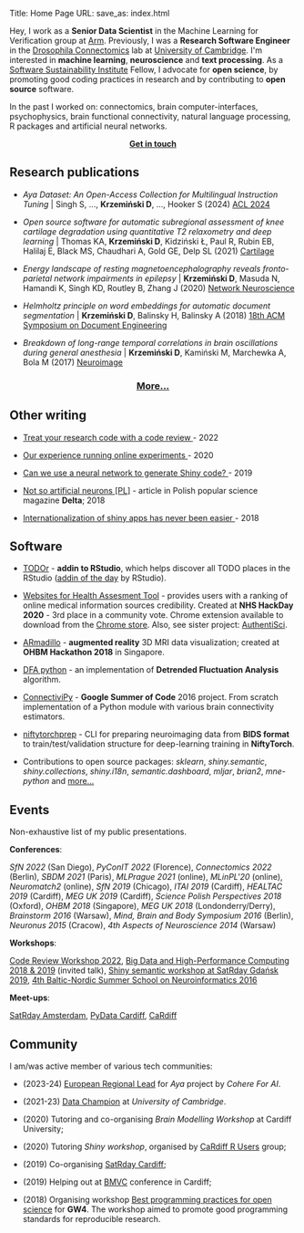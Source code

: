 Title: Home Page
URL:
save_as: index.html

Hey, I work as a **Senior Data Scientist** in the Machine Learning for Verification group at <a href="https://arm.com/" target="_blank">Arm</a>.
Previously, I was a **Research Software Engineer** in the <a href="https://flyconnecto.me/" target="_blank">Drosophila Connectomics</a> lab at <a href="https://www.cam.ac.uk/" target="_blank">University of Cambridge</a>.
I'm interested in **machine learning**, **neuroscience** and **text processing**.
As a <a href="https://www.software.ac.uk/" target="_blank">Software Sustainability Institute</a> Fellow, I advocate for **open science**, by promoting good coding practices in research and by contributing to **open source** software.

In the past I worked on: connectomics, brain computer-interfaces, psychophysics, brain functional connectivity, natural language processing, R packages and artificial neural networks.

<center>
<b><a href="contact.html" > Get in touch </a></b>
</center>

## <i class="fas fa-atom"></i> Research publications

- *Aya Dataset: An Open-Access Collection for Multilingual Instruction Tuning* | Singh S, ..., **Krzemiński D**, ..., Hooker S (2024) <a href="https://arxiv.org/abs/2402.06619" target="_blank">ACL 2024</a>

- *Open source software for automatic subregional assessment of knee cartilage degradation using quantitative T2 relaxometry and deep learning* | Thomas KA, **Krzemiński D**, Kidziński Ł, Paul R, Rubin EB, Halilaj E, Black MS, Chaudhari A, Gold GE, Delp SL (2021) <a href="https://journals.sagepub.com/doi/10.1177/19476035211042406" target="_blank">Cartilage</a>

- *Energy landscape of resting magnetoencephalography reveals fronto-parietal network impairments in epilepsy* | 
**Krzemiński D**, Masuda N, Hamandi K, Singh KD, Routley B, Zhang J (2020) 
<a href="https://www.mitpressjournals.org/doi/abs/10.1162/netn_a_00125" target="_blank">Network Neuroscience</a>

- *Helmholtz principle on word embeddings for automatic document segmentation* | 
**Krzemiński D**, Balinsky H, Balinsky A (2018) 
<a href="https://dl.acm.org/doi/abs/10.1145/3209280.3229103" target="_blank">18th ACM Symposium on Document Engineering</a>

- *Breakdown of long-range temporal correlations in brain oscillations during general anesthesia* | **Krzemiński D**, Kamiński M, Marchewka A, Bola M (2017) 
<a href="https://www.sciencedirect.com/science/article/pii/S1053811917306158" target="_blank">Neuroimage</a>

<center>
<h3><a href="publications.html" > More... </a></h3>
</center>

## <i class="fas fa-pen-nib"></i> Other writing

- <a href="https://www.software.ac.uk/blog/2022-03-18-treat-your-research-code-code-review" target="_blank"> Treat your research code with a code review </a> - 2022

- <a href="https://ccbrain.org/science/Onlinetesting/" target="_blank"> Our experience running online experiments </a> - 2020

- <a href="https://appsilon.com/generate-shiny-code-with-rnn/" target="_blank"> Can we use a neural network to generate Shiny code? </a> - 2019

- <a href="http://www.deltami.edu.pl/temat/informatyka/sztuczna_inteligencja/2018/10/22/Nie_takie_sztuczne_neurony/" target="_blank"> Not so artificial neurons [PL]</a> - article in Polish popular science magazine **Delta**; 2018

- <a href="https://appsilon.com/internationalization-of-shiny-apps-i18n/" target="_blank"> Internationalization of shiny apps has never been easier </a> - 2018

## <i class="fas fa-laptop"></i> Software

- [TODOr](https://github.com/dokato/todor) - **addin to RStudio**, which helps discover all TODO places in the RStudio ([addin of the day](https://twitter.com/rstudiotips/status/1128700643579842560) by RStudio).

- [Websites for Health Assesment Tool](https://github.com/dokato/healthcareonlinesources) - provides users with a ranking of online medical information sources credibility. Created at **NHS HackDay 2020** - 3rd place in a community vote. Chrome extension available to download from the <a href="https://chrome.google.com/webstore/detail/what-websites-for-health/maoedkipekbhpphphjmnmoccdgkkahfn" target="_blank"> Chrome store</a>. Also, see sister project: <a href="https://www.authentisci.com/" target="_blank"> AuthentiSci</a>.

- [ARmadillo](https://github.com/TimVanMourik/Armadillo) - **augmented reality** 3D MRI data visualization; created at **OHBM Hackathon 2018** in Singapore.

- [DFA python](https://github.com/dokato/dfa) - an implementation of **Detrended Fluctuation Analysis**  algorithm.

- [ConnectiviPy](https://github.com/dokato/connectivipy) - **Google Summer of Code** 2016 project. From scratch implementation of a Python module with various brain connectivity estimators.

- [niftytorchprep](https://github.com/NiftyTorch/ohbm-hackthon2020) - CLI for preparing neuroimaging data from **BIDS format** to train/test/validation structure for deep-learning training in **NiftyTorch**.

- Contributions to open source packages: *sklearn*, *shiny.semantic*, *shiny.collections*, *shiny.i18n*, *semantic.dashboard*, *mljar*, *brian2*, *mne-python* and <a href="https://github.com/dokato" target="_blank">more...</a>

## <i class="fas fa-globe-europe"></i> Events

Non-exhaustive list of my public presentations.

**Conferences**:

*SfN 2022* (San Diego), *PyConIT 2022* (Florence), *Connectomics 2022* (Berlin), *SBDM 2021* (Paris), *MLPrague 2021* (online), *MLinPL'20* (online), *Neuromatch2* (online), *SfN 2019* (Chicago),  *ITAI 2019* (Cardiff), *HEALTAC 2019* (Cardiff), *MEG UK 2019* (Cardiff), *Science Polish Perspectives 2018* (Oxford), *OHBM 2018* (Singapore), *MEG UK 2018* (Londonderry/Derry), *Brainstorm 2016* (Warsaw), *Mind, Brain and Body Symposium 2016* (Berlin), *Neuronus 2015* (Cracow), *4th Aspects of Neuroscience 2014* (Warsaw)

**Workshops**:

[Code Review Workshop 2022](https://codereviewworkshop.netlify.app/),
[Big Data and High-Performance Computing 2018 & 2019](https://www.cardiff.ac.uk/study/international/summer-schools/summer-school-programmes/big-data-and-high-performance-computing) (invited talk), [Shiny semantic workshop at SatRday Gdańsk 2019](https://gdansk2019.satrdays.org/), [4th Baltic-Nordic Summer School on Neuroinformatics 2016](https://neuroinflab.wordpress.com/events/bnni-2016/)

**Meet-ups**:

[SatRday Amsterdam](http://amsterdam2018.satrdays.org/), [PyData Cardiff](https://www.meetup.com/PyData-Cardiff-Meetup/events/253161612/), [CaRdiff](https://www.meetup.com/Cardiff-R-User-Group/events/ddwgcnywpbdb/)

## <i class="fas fa-people-carry"></i> Community

I am/was active member of various tech communities:

- (2023-24) <a href="https://txt.cohere.com/aya-multilingual/" target="_blank">European Regional Lead</a> for *Aya* project by *Cohere For AI*.

- (2021-23) <a href="https://www.data.cam.ac.uk/data-champions-search" target="_blank">Data Champion</a> at *University of Cambridge*.

- (2020) Tutoring and co-organising *Brain Modelling Workshop* at Cardiff University;

- (2020) Tutoring *Shiny workshop*, organised  by [CaRdiff R Users](https://github.com/CaRdiffR/) group;

- (2019) Co-organising [SatRday Cardiff](https://cardiff2019.satrdays.org/);

- (2019) Helping out at [BMVC](http://bmvc2019.org) conference in Cardiff;

- (2018) Organising workshop [Best programming practices for open science](https://sciprogramming.wordpress.com/) for **GW4**. The workshop aimed to promote good programming standards for reproducible research.
